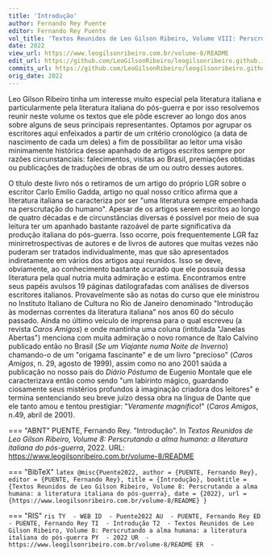 ```yaml
---
title: 'Introdução'
author: Fernando Rey Puente
editor: Fernando Rey Puente
vol_title: 'Textos Reunidos de Leo Gilson Ribeiro, Volume VIII: Perscrutando a alma humana: a literatura italiana do pós-guerra'
date: 2022
view_url: https://www.leogilsonribeiro.com.br/volume-8/README
edit_url: https://github.com/LeoGilsonRibeiro/leogilsonribeiro.github.io/edit/main/docs/markdown/volume-8/README.md
commits_url: https://github.com/LeoGilsonRibeiro/leogilsonribeiro.github.io/commits/main/docs/markdown/volume-8/README.md
orig_date: 2022
---
```


Leo Gilson Ribeiro tinha um interesse muito especial pela literatura italiana e particularmente pela literatura italiana do pós-guerra e por isso resolvemos reunir neste volume os textos que ele pôde escrever ao longo dos anos sobre alguns de seus principais representantes. Optamos por agrupar os escritores aqui enfeixados a partir de um critério cronológico (a data de nascimento de cada um deles) a fim de possibilitar ao leitor uma visão minimamente histórica desse apanhado de artigos escritos sempre por razões circunstanciais: falecimentos, visitas ao Brasil, premiações obtidas ou publicações de traduções de obras de um ou outro desses autores.

O título deste livro nós o retiramos de um artigo do próprio LGR sobre o escritor Carlo Emilio Gadda, artigo no qual nosso crítico afirma que a literatura italiana se caracteriza por ser "uma literatura sempre empenhada na perscrutação do humano". Apesar de os artigos serem escritos ao longo de quatro décadas e de circunstâncias diversas é possível por meio de sua leitura ter um apanhado bastante razoável de parte significativa da produção italiana do pós-guerra. Isso ocorre, pois frequentemente LGR faz minirretrospectivas de autores e de livros de autores que muitas vezes não puderam ser tratados individualmente, mas que são apresentados indiretamente em vários dos artigos aqui reunidos. Isso se deve, obviamente, ao conhecimento bastante acurado que ele possuía dessa literatura pela qual nutria muita admiração e estima. Encontramos entre seus papéis avulsos 19 páginas datilografadas com análises de diversos escritores italianos. Provavelmente são as notas do curso que ele ministrou no Instituto Italiano de Cultura no Rio de Janeiro denominado "Introdução às modernas correntes da literatura italiana" nos anos 60 do século passado. Ainda no último veículo de imprensa para o qual escreveu (a revista *Caros Amigos*) e onde mantinha uma coluna (intitulada "Janelas Abertas") menciona com muita admiração o novo romance de Italo Calvino publicado então no Brasil (*Se um Viajante numa Noite de Inverno*) chamando-o de um "origama fascinante" e de um livro "precioso" (*Caros Amigos*, n. 29, agosto de 1999), assim como no ano 2001 saúda a publicação no nosso país do *Diário Póstumo* de Eugenio Montale que ele caracterizava então como sendo "um labirinto mágico, guardando ciosamente seus mistérios profundos à imaginação criadora dos leitores" e termina sentenciando seu breve juízo dessa obra na língua de Dante que ele tanto amou e tentou prestigiar: "*Veramente magnífico*!" (*Caros Amigos*, n.49, abril de 2001).


=== "ABNT"
    PUENTE, Fernando Rey. "Introdução". In <em>Textos Reunidos de Leo Gilson Ribeiro, Volume 8: Perscrutando a alma humana: a literatura italiana do pós-guerra</em>, 2022. URL: <a href="stable_url">https://www.leogilsonribeiro.com.br/volume-8/README</a>

=== "BibTeX"
    ```latex
    @misc{Puente2022,
    author = {PUENTE, Fernando Rey},
    editor = {PUENTE, Fernando Rey},
    title = {Introdução},
    booktitle = {Textos Reunidos de Leo Gilson Ribeiro, Volume 8: Perscrutando a alma humana: a literatura italiana do pós-guerra},
    date = {2022},
    url = {https://www.leogilsonribeiro.com.br/volume-8/README}
    }
    ```

=== "RIS"
    ```ris
    TY  - WEB
    ID  - Puente2022
    AU  - PUENTE, Fernando Rey
    ED  - PUENTE, Fernando Rey
    TI  - Introdução
    T2  - Textos Reunidos de Leo Gilson Ribeiro, Volume 8: Perscrutando a alma humana: a literatura italiana do pós-guerra
    PY  - 2022
    UR  - https://www.leogilsonribeiro.com.br/volume-8/README
    ER  - 
    ```
